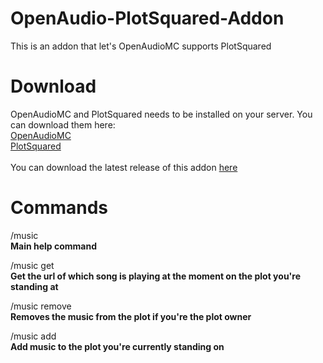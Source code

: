 # OpenAudio-PlotSquared-Addon
This is an addon that let's OpenAudioMC supports PlotSquared

# Download

OpenAudioMC and PlotSquared needs to be installed on your server. You can download them here: <br />
[OpenAudioMC](https://www.spigotmc.org/resources/openaudiomc-open-source-audio-client.30691/) <br />
[PlotSquared](https://www.spigotmc.org/resources/plotsquared.1177/) <br />
<br />
You can download the latest release of this addon [here](https://github.com/ApocalypsjeNL/OpenAudio-PlotSquared-Addon/releases/latest)

# Commands

/music <br />
__Main help command__

/music get <br />
__Get the url of which song is playing at the moment on the plot you're standing at__

/music remove <br />
__Removes the music from the plot if you're the plot owner__

/music add <url> <br />
__Add music to the plot you're currently standing on__
